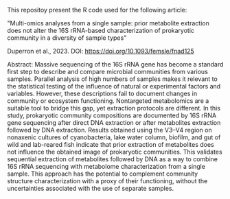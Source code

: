 This repositoy present the R code used for the following article:

"Multi-omics analyses from a single sample: prior metabolite extraction does not alter the 16S rRNA-based characterization of prokaryotic community in a diversity of sample types"

Duperron et al., 2023. DOI: https://doi.org/10.1093/femsle/fnad125

Abstract:
Massive sequencing of the 16S rRNA gene has become a standard first step to describe and compare microbial communities from various samples.
Parallel analysis of high numbers of samples makes it relevant to the statistical testing of the influence of natural or experimental factors and variables.
However, these descriptions fail to document changes in community or ecosystem functioning. Nontargeted metabolomics are a suitable tool to bridge this gap, yet extraction protocols are different.
In this study, prokaryotic community compositions are documented by 16S rRNA gene sequencing after direct DNA extraction or after metabolites extraction followed by DNA extraction.
Results obtained using the V3–V4 region on nonaxenic cultures of cyanobacteria, lake water column, biofilm,
and gut of wild and lab-reared fish indicate that prior extraction of metabolites does not influence the obtained image of prokaryotic communities.
This validates sequential extraction of metabolites followed by DNA as a way to combine 16S rRNA sequencing with metabolome characterization from a single sample.
This approach has the potential to complement community structure characterization with a proxy of their functioning, without the uncertainties associated with the use of separate samples.

